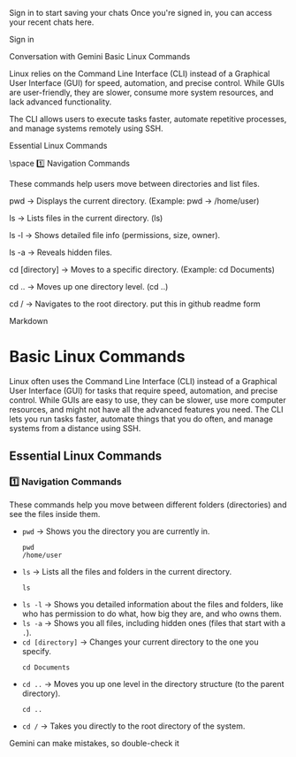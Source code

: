 

Sign in to start saving your chats
Once you're signed in, you can access your recent chats here.

Sign in

Conversation with Gemini
Basic Linux Commands



Linux relies on the Command Line Interface (CLI) instead of a Graphical User Interface (GUI) for speed, automation, and precise control. While GUIs are user-friendly, they are slower, consume more system resources, and lack advanced functionality.

The CLI allows users to execute tasks faster, automate repetitive processes, and manage systems remotely using SSH. 



Essential Linux Commands 


\space
1️⃣ Navigation Commands 



These commands help users move between directories and list files. 



pwd → Displays the current directory. (Example: pwd → /home/user) 



ls → Lists files in the current directory. (ls) 



ls -l → Shows detailed file info (permissions, size, owner). 



ls -a → Reveals hidden files. 



cd [directory] → Moves to a specific directory. (Example: cd Documents) 



cd .. → Moves up one directory level. (cd ..) 



cd / → Navigates to the root directory. put this in github readme form



Markdown

# Basic Linux Commands

Linux often uses the Command Line Interface (CLI) instead of a Graphical User Interface (GUI) for tasks that require speed, automation, and precise control. While GUIs are easy to use, they can be slower, use more computer resources, and might not have all the advanced features you need. The CLI lets you run tasks faster, automate things that you do often, and manage systems from a distance using SSH.

## Essential Linux Commands

### 1️⃣ Navigation Commands

These commands help you move between different folders (directories) and see the files inside them.

* `pwd` → Shows you the directory you are currently in.
    ```
    pwd
    /home/user
    ```
* `ls` → Lists all the files and folders in the current directory.
    ```
    ls
    ```
* `ls -l` → Shows you detailed information about the files and folders, like who has permission to do what, how big they are, and who owns them.
* `ls -a` → Shows you all files, including hidden ones (files that start with a `.`).
* `cd [directory]` → Changes your current directory to the one you specify.
    ```
    cd Documents
    ```
* `cd ..` → Moves you up one level in the directory structure (to the parent directory).
    ```
    cd ..
    ```
* `cd /` → Takes you directly to the root directory of the system.









Gemini can make mistakes, so double-check it

